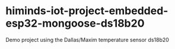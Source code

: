 # himinds-iot-project-embedded-esp32-mongoose-ds18b20
Demo project using the Dallas/Maxim temperature sensor ds18b20 
